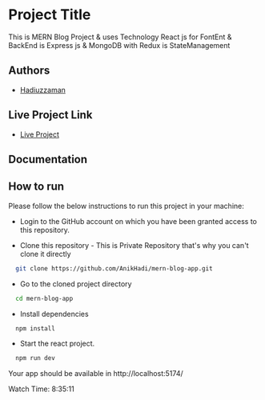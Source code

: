 # Project Title

This is MERN Blog Project & uses Technology React js for FontEnt & BackEnd is Express js & MongoDB with Redux is StateManagement

## Authors

- [Hadiuzzaman](https://www.github.com/AnikHadi)

## Live Project Link

- [Live Project](###)

## Documentation

## How to run

Please follow the below instructions to run this project in your machine:

- Login to the GitHub account on which you have been granted access to this repository.

- Clone this repository - This is Private Repository that's why you can't clone it directly

```bash
  git clone https://github.com/AnikHadi/mern-blog-app.git
```

- Go to the cloned project directory

```bash
  cd mern-blog-app
```

- Install dependencies

```bash
  npm install
```

- Start the react project.

```bash
  npm run dev
```

Your app should be available in http://localhost:5174/

Watch Time: 8:35:11
